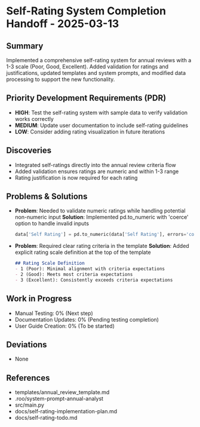 # Self-Rating System Completion Handoff - 2025-03-13

## Summary
Implemented a comprehensive self-rating system for annual reviews with a 1-3 scale (Poor, Good, Excellent). Added validation for ratings and justifications, updated templates and system prompts, and modified data processing to support the new functionality.

## Priority Development Requirements (PDR)
- **HIGH**: Test the self-rating system with sample data to verify validation works correctly
- **MEDIUM**: Update user documentation to include self-rating guidelines
- **LOW**: Consider adding rating visualization in future iterations

## Discoveries
- Integrated self-ratings directly into the annual review criteria flow
- Added validation ensures ratings are numeric and within 1-3 range
- Rating justification is now required for each rating

## Problems & Solutions
- **Problem**: Needed to validate numeric ratings while handling potential non-numeric input
  **Solution**: Implemented pd.to_numeric with 'coerce' option to handle invalid inputs
  ```python
  data['Self Rating'] = pd.to_numeric(data['Self Rating'], errors='coerce')
  ```

- **Problem**: Required clear rating criteria in the template
  **Solution**: Added explicit rating scale definition at the top of the template
  ```markdown
  ## Rating Scale Definition
  - 1 (Poor): Minimal alignment with criteria expectations
  - 2 (Good): Meets most criteria expectations
  - 3 (Excellent): Consistently exceeds criteria expectations
  ```

## Work in Progress
- Manual Testing: 0% (Next step)
- Documentation Updates: 0% (Pending testing completion)
- User Guide Creation: 0% (To be started)

## Deviations
- None

## References
- templates/annual_review_template.md
- .roo/system-prompt-annual-analyst
- src/main.py
- docs/self-rating-implementation-plan.md
- docs/self-rating-todo.md
